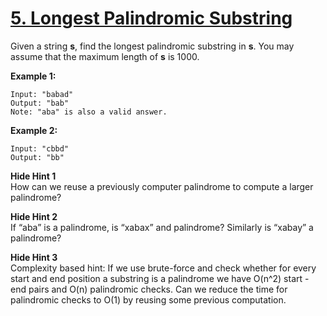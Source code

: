 # [5. Longest Palindromic Substring](https://leetcode.com/problems/longest-palindromic-substring/description)
Given a string **s**, find the longest palindromic substring in **s**. You may assume that the maximum length of **s** is 1000.

**Example 1:**
```
Input: "babad"
Output: "bab"
Note: "aba" is also a valid answer.
```
**Example 2:**
```
Input: "cbbd"
Output: "bb"
```

**Hide Hint 1**  
How can we reuse a previously computer palindrome to compute a larger palindrome?

**Hide Hint 2**  
If “aba” is a palindrome, is “xabax” and palindrome? Similarly is “xabay” a palindrome?

**Hide Hint 3**  
Complexity based hint:
If we use brute-force and check whether for every start and end position a substring is a palindrome we have O(n^2) start - end pairs and O(n) palindromic checks. Can we reduce the time for palindromic checks to O(1) by reusing some previous computation.
